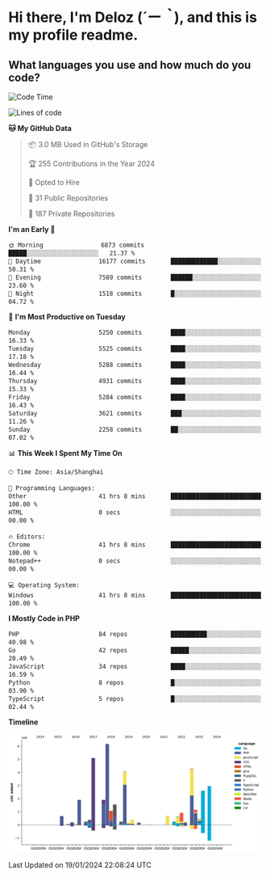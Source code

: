 # **Hi there, I'm Deloz (*´ー｀*), and this is my profile readme.**

## **What languages you use and how much do you code?**

<!--START_SECTION:waka-->
![Code Time](http://img.shields.io/badge/Code%20Time-3%2C208%20hrs%2041%20mins-blue)

![Lines of code](https://img.shields.io/badge/From%20Hello%20World%20I%27ve%20Written-38.5%20million%20lines%20of%20code-blue)

**🐱 My GitHub Data** 

> 📦 3.0 MB Used in GitHub's Storage 
 > 
> 🏆 255 Contributions in the Year 2024
 > 
> 💼 Opted to Hire
 > 
> 📜 31 Public Repositories 
 > 
> 🔑 187 Private Repositories 
 > 
**I'm an Early 🐤** 

```text
🌞 Morning                6873 commits        █████░░░░░░░░░░░░░░░░░░░░   21.37 % 
🌆 Daytime                16177 commits       █████████████░░░░░░░░░░░░   50.31 % 
🌃 Evening                7589 commits        ██████░░░░░░░░░░░░░░░░░░░   23.60 % 
🌙 Night                  1518 commits        █░░░░░░░░░░░░░░░░░░░░░░░░   04.72 % 
```
📅 **I'm Most Productive on Tuesday** 

```text
Monday                   5250 commits        ████░░░░░░░░░░░░░░░░░░░░░   16.33 % 
Tuesday                  5525 commits        ████░░░░░░░░░░░░░░░░░░░░░   17.18 % 
Wednesday                5288 commits        ████░░░░░░░░░░░░░░░░░░░░░   16.44 % 
Thursday                 4931 commits        ████░░░░░░░░░░░░░░░░░░░░░   15.33 % 
Friday                   5284 commits        ████░░░░░░░░░░░░░░░░░░░░░   16.43 % 
Saturday                 3621 commits        ███░░░░░░░░░░░░░░░░░░░░░░   11.26 % 
Sunday                   2258 commits        ██░░░░░░░░░░░░░░░░░░░░░░░   07.02 % 
```


📊 **This Week I Spent My Time On** 

```text
🕑︎ Time Zone: Asia/Shanghai

💬 Programming Languages: 
Other                    41 hrs 8 mins       █████████████████████████   100.00 % 
HTML                     0 secs              ░░░░░░░░░░░░░░░░░░░░░░░░░   00.00 % 

🔥 Editors: 
Chrome                   41 hrs 8 mins       █████████████████████████   100.00 % 
Notepad++                0 secs              ░░░░░░░░░░░░░░░░░░░░░░░░░   00.00 % 

💻 Operating System: 
Windows                  41 hrs 8 mins       █████████████████████████   100.00 % 
```

**I Mostly Code in PHP** 

```text
PHP                      84 repos            ██████████░░░░░░░░░░░░░░░   40.98 % 
Go                       42 repos            █████░░░░░░░░░░░░░░░░░░░░   20.49 % 
JavaScript               34 repos            ████░░░░░░░░░░░░░░░░░░░░░   16.59 % 
Python                   8 repos             █░░░░░░░░░░░░░░░░░░░░░░░░   03.90 % 
TypeScript               5 repos             █░░░░░░░░░░░░░░░░░░░░░░░░   02.44 % 
```



**Timeline**

![Lines of Code chart](https://raw.githubusercontent.com/deloz/deloz/main/assets/bar_graph.png)


 Last Updated on 19/01/2024 22:08:24 UTC
<!--END_SECTION:waka-->

